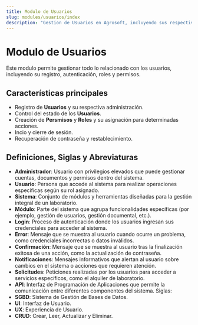```yaml
---
title: Modulo de Usuarios
slug: modules/usuarios/index
description: "Gestion de Usuarios en Agrosoft, incluyendo sus respectivos roles y permisos."
---
```


#  Modulo de Usuarios

Este modulo permite gestionar todo lo relacionado con los usuarios, incluyendo su registro, autenticación, roles y permisos.

## Características principales
- Registro de **Usuarios** y su respectiva administración.
- Control del estado de los **Usuarios**.
- Creación de **Persmisos** y **Roles** y su asignación para determinadas acciones.
- Incio y cierre de sesión.
- Recuperación de contraseña y restablecimiento.

## Definiciones, Siglas y Abreviaturas
- **Administrador**: Usuario con privilegios elevados que puede gestionar cuentas, documentos y permisos dentro del sistema.
- **Usuario**: Persona que accede al sistema para realizar operaciones específicas según su rol asignado.
- **Sistema**: Conjunto de módulos y herramientas diseñadas para la gestión integral de un laboratorio.
- **Módulo**: Parte del sistema que agrupa funcionalidades específicas (por ejemplo, gestión de usuarios, gestión documental, etc.).
- **Login**: Proceso de autenticación donde los usuarios ingresan sus credenciales para acceder al sistema.
- **Error**: Mensaje que se muestra al usuario cuando ocurre un problema, como credenciales incorrectas o datos inválidos.
- **Confirmación**: Mensaje que se muestra al usuario tras la finalización exitosa de 
una acción, como la actualización de contraseña.
- **Notificaciones**: Mensajes informativos que alertan al usuario sobre cambios en el sistema o acciones que requieren atención.
- **Solicitudes**: Peticiones realizadas por los usuarios para acceder a servicios específicos, como el alquiler de laboratorio.
- **API**: Interfaz de Programación de Aplicaciones que permite la comunicación entre diferentes componentes del sistema.
Siglas:
- **SGBD**: Sistema de Gestión de Bases de Datos.
- **UI**: Interfaz de Usuario.
- **UX**: Experiencia de Usuario.
- **CRUD**: Crear, Leer, Actualizar y Eliminar.



